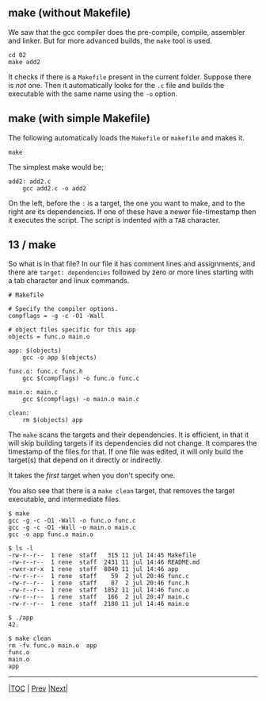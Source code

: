 ## make (without Makefile)

We saw that the gcc compiler does the pre-compile, compile, assembler and linker.
But for more advanced builds, the `make` tool is used.

```
cd 02
make add2
```

It checks if there is a `Makefile` present in the current folder. Suppose
there is *not* one. Then it automatically looks for the `.c` file and builds
the executable with the same name using the `-o` option.

## make (with simple Makefile)

The following automatically loads the `Makefile` or `makefile` and makes it.
```
make
```
The simplest make would be;
```
add2: add2.c
	gcc add2.c -o add2
```

On the left, before the `:` is a target, the one you want to make, and to 
the right are its dependencies. If one of these have a newer file-timestamp
then it executes the script. The script is indented with a `TAB` character.


## 13 / make 

So what is in that file? In our file it has comment lines and assignments,
and there are `target: dependencies` followed by zero or more lines starting
with a tab character and linux commands.

```
# Makefile

# Specify the compiler options.
compflags = -g -c -O1 -Wall

# object files specific for this app
objects = func.o main.o

app: $(objects)
	gcc -o app $(objects)

func.o: func.c func.h
	gcc $(compflags) -o func.o func.c

main.o: main.c
	gcc $(compflags) -o main.o main.c

clean:
	rm $(objects) app

```

The `make` scans the targets and their dependencies. It is efficient,
in that it will skip building targets if its dependencies did not change.
It compares the timestamp of the files for that.
If one file was edited, it will only build the target(s) that depend on it
directly or indirectly.

It takes the _first_ target when you don't specify one.

You also see that there is a `make clean` target, that removes the target
executable, and intermediate files.

```
$ make
gcc -g -c -O1 -Wall -o func.o func.c
gcc -g -c -O1 -Wall -o main.o main.c
gcc -o app func.o main.o 

$ ls -l 
-rw-r--r--  1 rene  staff   315 11 jul 14:45 Makefile
-rw-r--r--  1 rene  staff  2431 11 jul 14:46 README.md
-rwxr-xr-x  1 rene  staff  8840 11 jul 14:46 app
-rw-r--r--  1 rene  staff    59  2 jul 20:46 func.c
-rw-r--r--  1 rene  staff    87  2 jul 20:46 func.h
-rw-r--r--  1 rene  staff  1852 11 jul 14:46 func.o
-rw-r--r--  1 rene  staff   166  2 jul 20:47 main.c
-rw-r--r--  1 rene  staff  2180 11 jul 14:46 main.o

$ ./app
42.

$ make clean
rm -fv func.o main.o  app
func.o
main.o
app
```


---
|[TOC](../../README.md) | [Prev](../12/README.md) |[Next](../14/README.md)|